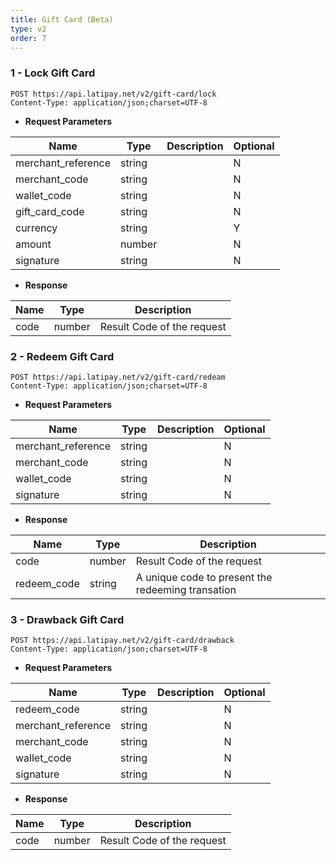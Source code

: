 ```yaml
---
title: Gift Card (Beta)
type: v2
order: 7
---
```


### 1 - Lock Gift Card
```
POST https://api.latipay.net/v2/gift-card/lock
Content-Type: application/json;charset=UTF-8
```
- <strong>Request Parameters</strong>

| Name               | Type   | Description | Optional |
| ------------------ | ------ | ----------- | -------- |
| merchant_reference | string |             | N        |
| merchant_code      | string |             | N        |
| wallet_code        | string |             | N        |
| gift_card_code     | string |             | N        |
| currency           | string |             | Y        |
| amount             | number |             | N        |
| signature          | string |             | N        |

- <strong>Response</strong>

| Name | Type   | Description                |
| ---- | ------ | -------------------------- |
| code | number | Result Code of the request |

### 2 - Redeem Gift Card
```
POST https://api.latipay.net/v2/gift-card/redeam
Content-Type: application/json;charset=UTF-8
```
- <strong>Request Parameters</strong>

| Name               | Type   | Description | Optional |
| ------------------ | ------ | ----------- | -------- |
| merchant_reference | string |             | N        |
| merchant_code      | string |             | N        |
| wallet_code        | string |             | N        |
| signature          | string |             | N        |

- <strong>Response</strong>

| Name        | Type   | Description                                       |
| ----------- | ------ | ------------------------------------------------- |
| code        | number | Result Code of the request                        |
| redeem_code | string | A unique code to present the redeeming transation |

### 3 - Drawback Gift Card
```
POST https://api.latipay.net/v2/gift-card/drawback
Content-Type: application/json;charset=UTF-8
```
- <strong>Request Parameters</strong>

| Name               | Type   | Description | Optional |
| ------------------ | ------ | ----------- | -------- |
| redeem_code        | string |             | N        |
| merchant_reference | string |             | N        |
| merchant_code      | string |             | N        |
| wallet_code        | string |             | N        |
| signature          | string |             | N        |

- <strong>Response</strong>

| Name | Type   | Description                |
| ---- | ------ | -------------------------- |
| code | number | Result Code of the request |
